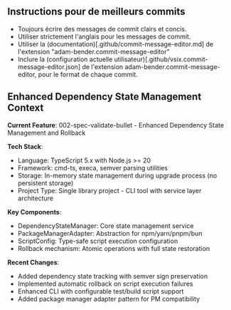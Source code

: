 ## Instructions pour de meilleurs commits

- Toujours écrire des messages de commit clairs et concis.
- Utiliser strictement l'anglais pour les messages de commit.
- Utiliser la (documentation)[.github/commit-message-editor.md] de
  l'extension "adam-bender.commit-message-editor"
- Inclure la (configuration actuelle
  utilisateur)[.github/vsix.commit-message-editor.json] de l'extension
  adam-bender.commit-message-editor, pour le format de chaque commit.

## Enhanced Dependency State Management Context

**Current Feature**: 002-spec-validate-bullet - Enhanced Dependency State
Management and Rollback

**Tech Stack**:

- Language: TypeScript 5.x with Node.js >= 20
- Framework: cmd-ts, execa, semver parsing utilities
- Storage: In-memory state management during upgrade process (no persistent
  storage)
- Project Type: Single library project - CLI tool with service layer
  architecture

**Key Components**:

- DependencyStateManager: Core state management service
- PackageManagerAdapter: Abstraction for npm/yarn/pnpm/bun
- ScriptConfig: Type-safe script execution configuration
- Rollback mechanism: Atomic operations with full state restoration

**Recent Changes**:

- Added dependency state tracking with semver sign preservation
- Implemented automatic rollback on script execution failures
- Enhanced CLI with configurable test/build script support
- Added package manager adapter pattern for PM compatibility
